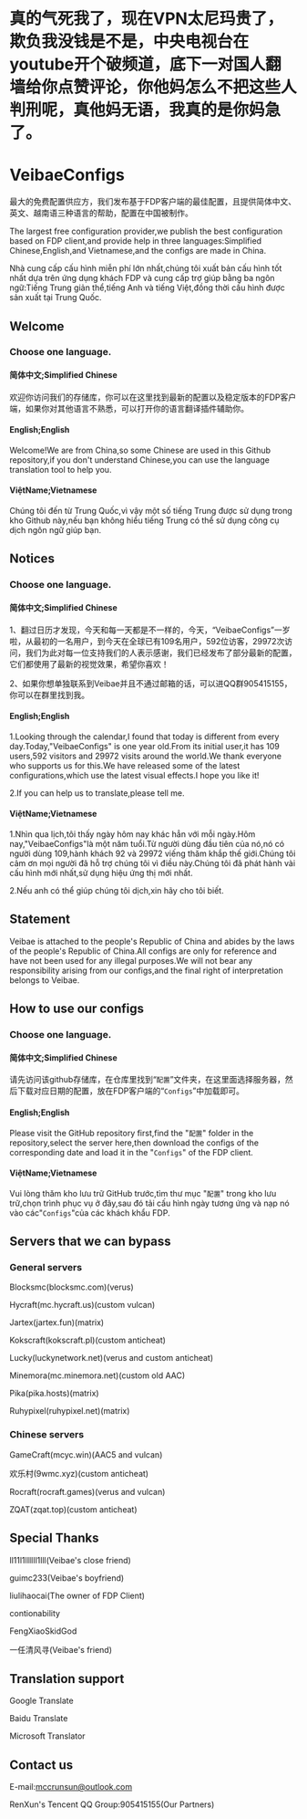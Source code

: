 # 真的气死我了，现在VPN太尼玛贵了，欺负我没钱是不是，中央电视台在youtube开个破频道，底下一对国人翻墙给你点赞评论，你他妈怎么不把这些人判刑呢，真他妈无语，我真的是你妈急了。

# VeibaeConfigs
最大的免费配置供应方，我们发布基于FDP客户端的最佳配置，且提供简体中文、英文、越南语三种语言的帮助，配置在中国被制作。

The largest free configuration provider,we publish the best configuration based on FDP client,and provide help in three languages:Simplified Chinese,English,and Vietnamese,and the configs are made in China.

Nhà cung cấp cấu hình miễn phí lớn nhất,chúng tôi xuất bản cấu hình tốt nhất dựa trên ứng dụng khách FDP và cung cấp trợ giúp bằng ba ngôn ngữ:Tiếng Trung giản thể,tiếng Anh và tiếng Việt,đồng thời cấu hình được sản xuất tại Trung Quốc.

## Welcome
### Choose one language.
#### 简体中文;Simplified Chinese
欢迎你访问我们的存储库，你可以在这里找到最新的配置以及稳定版本的FDP客户端，如果你对其他语言不熟悉，可以打开你的语言翻译插件辅助你。

#### English;English
Welcome!We are from China,so some Chinese are used in this Github repository,if you don't understand Chinese,you can use the language translation tool to help you.

#### ViệtName;Vietnamese
Chúng tôi đến từ Trung Quốc,vì vậy một số tiếng Trung được sử dụng trong kho Github này,nếu bạn không hiểu tiếng Trung có thể sử dụng công cụ dịch ngôn ngữ giúp bạn.

## Notices
### Choose one language.
#### 简体中文;Simplified Chinese
1、翻过日历才发现，今天和每一天都是不一样的，今天，“VeibaeConfigs”一岁啦，从最初的一名用户，到今天在全球已有109名用户，592位访客，29972次访问，我们为此对每一位支持我们的人表示感谢，我们已经发布了部分最新的配置，它们都使用了最新的视觉效果，希望你喜欢！

2、如果你想单独联系到Veibae并且不通过邮箱的话，可以进QQ群905415155，你可以在群里找到我。

#### English;English
1.Looking through the calendar,I found that today is different from every day.Today,"VeibaeConfigs" is one year old.From its initial user,it has 109 users,592 visitors and 29972 visits around the world.We thank everyone who supports us for this.We have released some of the latest configurations,which use the latest visual effects.I hope you like it!

2.If you can help us to translate,please tell me.

#### ViệtName;Vietnamese
1.Nhìn qua lịch,tôi thấy ngày hôm nay khác hẳn với mỗi ngày.Hôm nay,"VeibaeConfigs"là một năm tuổi.Từ người dùng đầu tiên của nó,nó có người dùng 109,hành khách 92 và 29972 viếng thăm khắp thế giới.Chúng tôi cảm ơn mọi người đã hỗ trợ chúng tôi vì điều này.Chúng tôi đã phát hành vài cấu hình mới nhất,sử dụng hiệu ứng thị mới nhất.

2.Nếu anh có thể giúp chúng tôi dịch,xin hãy cho tôi biết.

## Statement
Veibae is attached to the people's Republic of China and abides by the laws of the people's Republic of China.All configs are only for reference and have not been used for any illegal purposes.We will not bear any responsibility arising from our configs,and the final right of interpretation belongs to Veibae.

## How to use our configs
### Choose one language.
#### 简体中文;Simplified Chinese
请先访问该github存储库，在仓库里找到“`配置`”文件夹，在这里面选择服务器，然后下载对应日期的配置，放在FDP客户端的“`Configs`”中加载即可。

#### English;English
Please visit the GitHub repository first,find the "`配置`" folder in the repository,select the server here,then download the configs of the corresponding date and load it in the "`Configs`" of the FDP client.

#### ViệtName;Vietnamese
Vui lòng thăm kho lưu trữ GitHub trước,tìm thư mục "`配置`" trong kho lưu trữ,chọn trình phục vụ ở đây,sau đó tải cấu hình ngày tương ứng và nạp nó vào các"`Configs`"của các khách khẩu FDP.

## Servers that we can bypass
### General servers
Blocksmc(blocksmc.com)(verus)

Hycraft(mc.hycraft.us)(custom vulcan)

Jartex(jartex.fun)(matrix)

Kokscraft(kokscraft.pl)(custom anticheat)

Lucky(luckynetwork.net)(verus and custom anticheat)

Minemora(mc.minemora.net)(custom old AAC)

Pika(pika.hosts)(matrix)

Ruhypixel(ruhypixel.net)(matrix)

### Chinese servers
GameCraft(mcyc.win)(AAC5 and vulcan)

欢乐村(9wmc.xyz)(custom anticheat)

Rocraft(rocraft.games)(verus and vulcan)

ZQAT(zqat.top)(custom anticheat)

## Special Thanks
ll11l1lIllIl1lll(Veibae's close friend)

guimc233(Veibae's boyfriend)

liulihaocai(The owner of FDP Client)

contionability

FengXiaoSkidGod

一任清风寻(Veibae's friend)

## Translation support
Google Translate

Baidu Translate

Microsoft Translator

## Contact us
E-mail:mccrunsun@outlook.com

RenXun's Tencent QQ Group:905415155(Our Partners)
